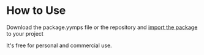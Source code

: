 # How to Use

Download the package.yymps file or the repository and [import the package](https://manual.gamemaker.io/monthly/en/IDE_Tools/Local_Asset_Packages.htm) to your project

It's free for personal and commercial use.